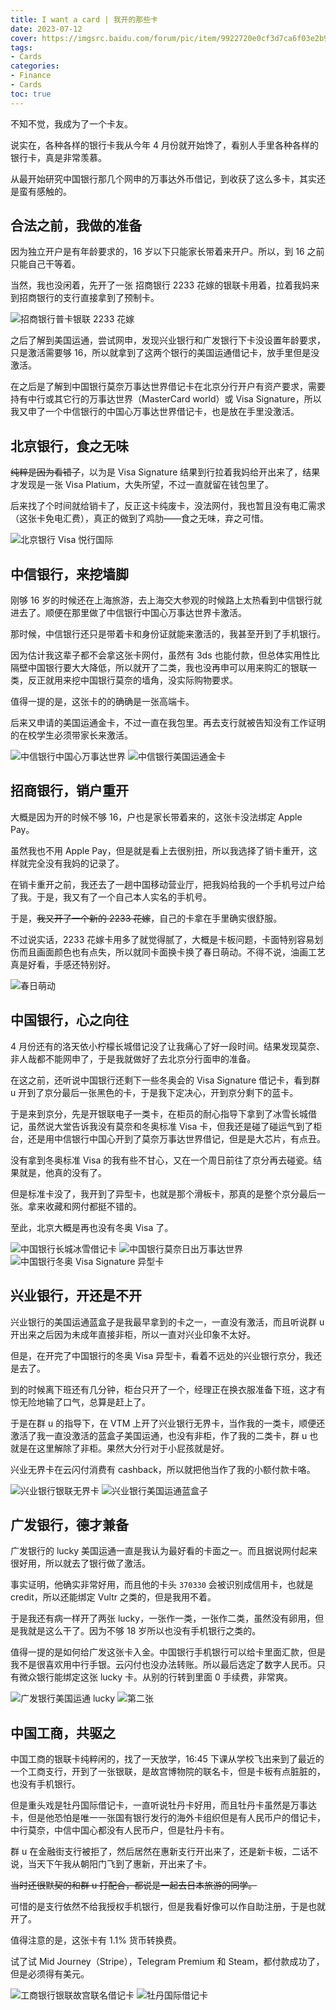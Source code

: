 ```yaml
---
title: I want a card | 我开的那些卡
date: 2023-07-12
cover: https://imgsrc.baidu.com/forum/pic/item/9922720e0cf3d7ca6f03e2b9b71fbe096a63a90c.jpg
tags:
- Cards
categories:
- Finance
- Cards
toc: true
---
```

不知不觉，我成为了一个卡友。
<!--more-->

说实在，各种各样的银行卡我从今年 4 月份就开始馋了，看别人手里各种各样的银行卡，真是非常羡慕。

从最开始研究中国银行那几个网申的万事达外币借记，到收获了这么多卡，其实还是蛮有感触的。

## 合法之前，我做的准备

因为独立开户是有年龄要求的，16 岁以下只能家长带着来开户。所以，到 16 之前只能自己干等着。

当然，我也没闲着，先开了一张 招商银行 2233 花嫁的银联卡用着，拉着我妈来到招商银行的支行直接拿到了预制卡。

![招商银行普卡银联 2233 花嫁](https://imgsrc.baidu.com/forum/pic/item/8601a18b87d6277f7733eff76d381f30e824fcd9.jpg)

之后了解到美国运通，尝试网申，发现兴业银行和广发银行下卡没设置年龄要求，只是激活需要够 16，所以就拿到了这两个银行的美国运通借记卡，放手里但是没激活。

在之后是了解到中国银行莫奈万事达世界借记卡在北京分行开户有资产要求，需要持有中行或其它行的万事达世界（MasterCard world）或 Visa Signature，所以我又申了一个中信银行的中国心万事达世界借记卡，也是放在手里没激活。

## 北京银行，食之无味

~~纯粹是因为看错了~~，以为是 Visa Signature 结果到行拉着我妈给开出来了，结果才发现是一张 Visa Platium，大失所望，不过一直就留在钱包里了。

后来找了个时间就给销卡了，反正这卡纯废卡，没法网付，我也暂且没有电汇需求（这张卡免电汇费），真正的做到了鸡肋——食之无味，弃之可惜。

![北京银行 Visa 悦行国际](https://imgsrc.baidu.com/forum/pic/item/962bd40735fae6cdcd4276ae4ab30f2443a70f0f.jpg)

## 中信银行，来挖墙脚

刚够 16 岁的时候还在上海旅游，去上海交大参观的时候路上太热看到中信银行就进去了。顺便在那里做了中信银行中国心万事达世界卡激活。

那时候，中信银行还只是带着卡和身份证就能来激活的，我甚至开到了手机银行。

因为估计我这辈子都不会拿这张卡网付，虽然有 3ds 也能付款，但总体实用性比隔壁中国银行要大大降低，所以就开了二类，我也没再申可以用来购汇的银联一类，反正就用来挖中国银行莫奈的墙角，没实际购物要求。

值得一提的是，这张卡的的确确是一张高端卡。

后来又申请的美国运通金卡，不过一直在我包里。再去支行就被告知没有工作证明的在校学生必须带家长来激活。

![中信银行中国心万事达世界](https://imgsrc.baidu.com/forum/pic/item/6609c93d70cf3bc70cf110239400baa1cc112a08.jpg)
![中信银行美国运通金卡](https://imgsrc.baidu.com/forum/pic/item/7e3e6709c93d70cfa90a77c2bddcd100bba12b09.jpg)

## 招商银行，销户重开

大概是因为开的时候不够 16，户也是家长带着来的，这张卡没法绑定 Apple Pay。

虽然我也不用 Apple Pay，但是就是看上去很别扭，所以我选择了销卡重开，这样就完全没有我妈的记录了。

在销卡重开之前，我还去了一趟中国移动营业厅，把我妈给我的一个手机号过户给了我。于是，我又有了一个自己本人实名的手机号。

于是，~~我又开了一个新的 2233 花嫁~~，自己的卡拿在手里确实很舒服。

不过说实话，2233 花嫁卡用多了就觉得腻了，大概是卡板问题，卡面特别容易划伤而且画面颜色也有点失，所以就同卡面换卡换了春日萌动。不得不说，油画工艺真是好看，手感还特别好。

![春日萌动](https://imgsrc.baidu.com/forum/pic/item/8435e5dde71190ef2b084f108b1b9d16fcfa600a.jpg)

## 中国银行，心之向往

4 月份还有的洛天依小柠檬长城借记没了让我痛心了好一段时间。结果发现莫奈、非人哉都不能网申了，于是我就做好了去北京分行面申的准备。

在这之前，还听说中国银行还剩下一些冬奥会的 Visa Signature 借记卡，看到群 u 开到了京分最后一张黑色的卡，于是我下定决心，开到京分剩下的蓝卡。

于是来到京分，先是开银联电子一类卡，在柜员的耐心指导下拿到了冰雪长城借记，虽然说大堂告诉我没有莫奈和冬奥标准 Visa 卡，但我还是碰了碰运气到了柜台，还是用中信银行中国心开到了莫奈万事达世界借记，但是是大芯片，有点丑。

没有拿到冬奥标准 Visa 的我有些不甘心，又在一个周日前往了京分再去碰瓷。结果就是，他真的没有了。

但是标准卡没了，我开到了异型卡，也就是那个滑板卡，那真的是整个京分最后一张。拿来收藏和网付都挺不错的。

至此，北京大概是再也没有冬奥 Visa 了。

<div class="justified-gallery">

![中国银行长城冰雪借记卡](https://imgsrc.baidu.com/forum/pic/item/c2cec3fdfc03924576473cc0c294a4c27c1e250b.jpg)
![中国银行莫奈日出万事达世界](https://imgsrc.baidu.com/forum/pic/item/3801213fb80e7bec0637de2e6a2eb9389a506b14.jpg)
![中国银行冬奥 Visa Signature 异型卡](https://imgsrc.baidu.com/forum/pic/item/730e0cf3d7ca7bcb1f971ae0fb096b63f724a815.jpg)

</div>

## 兴业银行，开还是不开

兴业银行的美国运通蓝盒子是我最早拿到的卡之一，一直没有激活，而且听说群 u 开出来之后因为未成年直接非柜，所以一直对兴业印象不太好。

但是，在开完了中国银行的冬奥 Visa 异型卡，看着不远处的兴业银行京分，我还是去了。

到的时候离下班还有几分钟，柜台只开了一个，经理正在换衣服准备下班，这才有惊无险地输了口气，总算是赶上了。

于是在群 u 的指导下，在 VTM 上开了兴业银行无界卡，当作我的一类卡，顺便还激活了我一直没激活的蓝盒子美国运通，也没有非柜，作了我的二类卡，群 u 也就是在这里解除了非柜。果然大分行对于小屁孩就是好。

兴业无界卡在云闪付消费有 cashback，所以就把他当作了我的小额付款卡咯。

<div class="justified-gallery">

![兴业银行银联无界卡](https://imgsrc.baidu.com/forum/pic/item/b7003af33a87e95004f82ea355385343faf2b416.jpg)
![兴业银行美国运通蓝盒子](https://imgsrc.baidu.com/forum/pic/item/1f178a82b9014a90212a9b72ec773912b21beeee.jpg)

</div>

## 广发银行，德才兼备

广发银行的 lucky 美国运通一直是我认为最好看的卡面之一。而且据说网付起来很好用，所以就去了银行做了激活。

事实证明，他确实非常好用，而且他的卡头 `370330` 会被识别成信用卡，也就是 credit，所以还能绑定 Vultr 之类的，但是我用不着。

于是我还有病一样开了两张 lucky，一张作一类，一张作二类，虽然没有卵用，但是我就是这么干了。因为不够 18 岁所以也没有手机银行之类的。

值得一提的是如何给广发这张卡入金。中国银行手机银行可以给卡里面汇款，但是我不是很喜欢用中行手银。云闪付也没办法转账。所以最后选定了数字人民币。只有微众银行能绑定这张 lucky 卡。从别的行转到里面 0 手续费，非常爽。

<div class="justified-gallery">

![广发银行美国运通 lucky](https://imgsrc.baidu.com/forum/pic/item/faedab64034f78f03ee5473c3c310a55b2191c17.jpg)
![第二张](https://imgsrc.baidu.com/forum/pic/item/5882b2b7d0a20cf47579231033094b36adaf9910.jpg)

</div>

## 中国工商，共驱之

中国工商的银联卡纯粹闲的，找了一天放学，16:45 下课从学校飞出来到了最近的一个工商支行，开到了一张银联，是故宫博物院的联名卡，但是卡板有点脏脏的，也没有手机银行。

但是重头戏是牡丹国际借记卡，一直听说牡丹卡好用，而且牡丹卡虽然是万事达卡，但是他恐怕是唯一一张国有银行发行的海外卡组织但是有人民币户的借记卡，中行莫奈，中信中国心都没有人民币户，但是牡丹卡有。

群 u 在金融街支行被拒了，然后居然在惠新支行开出来了，还是新卡板，二话不说，当天下午我从朝阳门飞到了惠新，开出来了卡。

~~当时还很默契的和群 u 打配合，都说是一起去日本旅游的同学。~~

可惜的是支行依然不给我授权手机银行，但是我看好像可以作自助注册，于是也就开了。

值得注意的是，这张卡有 1.1% 货币转换费。

试了试 Mid Journey（Stripe），Telegram Premium 和 Steam，都付款成功了，但是必须得有美元。

<div class="justified-gallery">

![工商银行银联故宫联名借记卡](https://imgsrc.baidu.com/forum/pic/item/7acb0a46f21fbe0973b61edb2e600c338644ad11.jpg)
![牡丹国际借记卡](https://imgsrc.baidu.com/forum/pic/item/29381f30e924b89946d4a4f72b061d950b7bf612.jpg)

</div>
